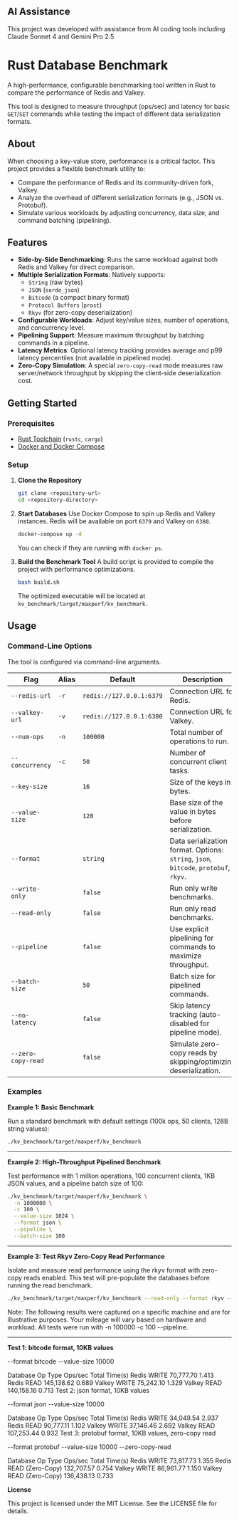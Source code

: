 ## AI Assistance
This project was developed with assistance from AI coding tools including Claude Sonnet 4 and Gemini Pro 2.5 

# Rust Database Benchmark

A high-performance, configurable benchmarking tool written in Rust to compare the performance of Redis and Valkey.

This tool is designed to measure throughput (ops/sec) and latency for basic `GET`/`SET` commands while testing the impact of different data serialization formats.

## About

When choosing a key-value store, performance is a critical factor. This project provides a flexible benchmark utility to:
- Compare the performance of Redis and its community-driven fork, Valkey.
- Analyze the overhead of different serialization formats (e.g., JSON vs. Protobuf).
- Simulate various workloads by adjusting concurrency, data size, and command batching (pipelining).

## Features

- **Side-by-Side Benchmarking**: Runs the same workload against both Redis and Valkey for direct comparison.
- **Multiple Serialization Formats**: Natively supports:
  - `String` (raw bytes)
  - `JSON` (`serde_json`)
  - `Bitcode` (a compact binary format)
  - `Protocol Buffers` (`prost`)
  - `Rkyv` (for zero-copy deserialization)
- **Configurable Workloads**: Adjust key/value sizes, number of operations, and concurrency level.
- **Pipelining Support**: Measure maximum throughput by batching commands in a pipeline.
- **Latency Metrics**: Optional latency tracking provides average and p99 latency percentiles (not available in pipelined mode).
- **Zero-Copy Simulation**: A special `zero-copy-read` mode measures raw server/network throughput by skipping the client-side deserialization cost.

## Getting Started

### Prerequisites

-   [Rust Toolchain](https://www.rust-lang.org/tools/install) (`rustc`, `cargo`)
-   [Docker and Docker Compose](https://docs.docker.com/get-docker/)

### Setup

1.  **Clone the Repository**
    ```sh
    git clone <repository-url>
    cd <repository-directory>
    ```

2.  **Start Databases**
    Use Docker Compose to spin up Redis and Valkey instances. Redis will be available on port `6379` and Valkey on `6380`.
    ```sh
    docker-compose up -d
    ```
    You can check if they are running with `docker ps`.

3.  **Build the Benchmark Tool**
    A build script is provided to compile the project with performance optimizations.
    ```sh
    bash build.sh
    ```
    The optimized executable will be located at `kv_benchmark/target/maxperf/kv_benchmark`.

## Usage

### Command-Line Options

The tool is configured via command-line arguments.

| Flag                 | Alias | Default                  | Description                                                                    |
| -------------------- | ----- | ------------------------ | ------------------------------------------------------------------------------ |
| `--redis-url`        | `-r`  | `redis://127.0.0.1:6379` | Connection URL for Redis.                                                      |
| `--valkey-url`       | `-v`  | `redis://127.0.0.1:6380` | Connection URL for Valkey.                                                     |
| `--num-ops`          | `-n`  | `100000`                 | Total number of operations to run.                                             |
| `--concurrency`      | `-c`  | `50`                     | Number of concurrent client tasks.                                             |
| `--key-size`         |       | `16`                     | Size of the keys in bytes.                                                     |
| `--value-size`       |       | `128`                    | Base size of the value in bytes before serialization.                          |
| `--format`           |       | `string`                 | Data serialization format. Options: `string`, `json`, `bitcode`, `protobuf`, `rkyv`. |
| `--write-only`       |       | `false`                  | Run only write benchmarks.                                                     |
| `--read-only`        |       | `false`                  | Run only read benchmarks.                                                      |
| `--pipeline`         |       | `false`                  | Use explicit pipelining for commands to maximize throughput.                   |
| `--batch-size`       |       | `50`                     | Batch size for pipelined commands.                                             |
| `--no-latency`       |       | `false`                  | Skip latency tracking (auto-disabled for pipeline mode).                       |
| `--zero-copy-read`   |       | `false`                  | Simulate zero-copy reads by skipping/optimizing deserialization.               |

### Examples

**Example 1: Basic Benchmark**

Run a standard benchmark with default settings (100k ops, 50 clients, 128B string values):

```sh
./kv_benchmark/target/maxperf/kv_benchmark
```

---

**Example 2: High-Throughput Pipelined Benchmark**

Test performance with 1 million operations, 100 concurrent clients, 1KB JSON values, and a pipeline batch size of 100:

```sh
./kv_benchmark/target/maxperf/kv_benchmark \
  -n 1000000 \
  -c 100 \
  --value-size 1024 \
  --format json \
  --pipeline \
  --batch-size 100
```

---

**Example 3: Test Rkyv Zero-Copy Read Performance**

Isolate and measure read performance using the rkyv format with zero-copy reads enabled. This test will pre-populate the databases before running the read benchmark.

```sh
./kv_benchmark/target/maxperf/kv_benchmark --read-only --format rkyv --zero-copy-read
```

Note: The following results were captured on a specific machine and are for illustrative purposes. Your mileage will vary based on hardware and workload. All tests were run with -n 100000 -c 100 --pipeline.

---

**Test 1: bitcode format, 10KB values**

--format bitcode --value-size 10000

Database	Op Type	Ops/sec	Total Time(s)
Redis	WRITE	70,777.70	1.413
Redis	READ	145,138.62	0.689
Valkey	WRITE	75,242.10	1.329
Valkey	READ	140,158.16	0.713
Test 2: json format, 10KB values

--format json --value-size 10000

Database	Op Type	Ops/sec	Total Time(s)
Redis	WRITE	34,049.54	2.937
Redis	READ	90,777.11	1.102
Valkey	WRITE	37,146.46	2.692
Valkey	READ	107,253.44	0.932
Test 3: protobuf format, 10KB values, zero-copy read

--format protobuf --value-size 10000 --zero-copy-read

Database	Op Type	Ops/sec	Total Time(s)
Redis	WRITE	73,817.73	1.355
Redis	READ (Zero-Copy)	132,707.57	0.754
Valkey	WRITE	86,961.77	1.150
Valkey	READ (Zero-Copy)	136,438.13	0.733

**License**

This project is licensed under the MIT License. See the LICENSE file for details.